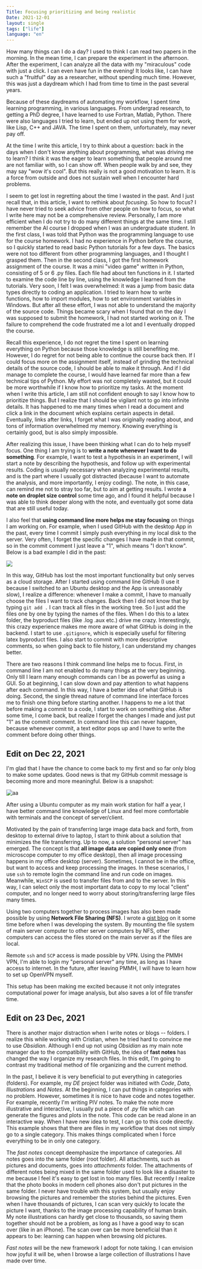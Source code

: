 ```yaml
---
Title: Focusing prioritizing and being realistic
Date: 2021-12-01
layout: single
tags: ["life"]
language: "en"
---
```


How many things can I do a day?
I used to think I can read two papers in the morning.
In the mean time, I can prepare the experiment in the afternoon.
After the experiment, I can analyze all the data with my "miraculous" code with just a click.
I can even have fun in the evening!
It looks like, I can have such a "fruitful" day as a researcher, without spending much time.
However, this was just a daydream which I had from time to time in the past several years.

Because of these daydreams of automating my workflow, I spent time learning programming, in various languages.
From undergrad research, to getting a PhD degree, I have learned to use Fortran, Matlab, Python.
There were also languages I tried to learn, but ended up not using them for work, like Lisp, C++ and JAVA.
The time I spent on them, unfortunately, may never pay off.

At the time I write this article, I try to think about a question:
back in the days when I don't know anything about programming, what was driving me to learn?
I think it was the eager to learn something that people around me are not familiar with, so I can show off.
When people walk by and see, they may say "wow it's cool".
But this really is not a good motivation to learn. It is a force from outside and does not sustain well when I encounter hard problems.

I seem to get lost in regretting about the time I wasted in the past.
And I just recall that, in this article, I want to rethink about *focusing*.
So how to focus?
I have never tried to seek advice from other people on how to focus, so what I write here may not be a comprehensive review.
Personally, I am more efficient when I do not try to do many different things at the same time.
I still remember the AI course I dropped when I was an undergraduate student.
In the first class, I was told that Python was the programming language to use for the course homework.
I had no experience in Python before the course, so I quickly started to read basic Python tutorials for a few days.
The basics were not too different from other programming languages, and I thought I grasped them.
Then in the second class, I got the first homework assignment of the course.
It was a mini "video game" written in Python, consisting of 5 or 6 .py files.
Each file had about ten functions in it.
I started to examine the code line by line, using the knowledge I learned from the tutorials.
Very soon, I felt I was overwhelmed: it was a jump from basic data types directly to coding an application.
I tried to learn how to write functions, how to import modules, how to set environment variables in Windows.
But after all these effort, I was not able to understand the majority of the source code.
Things became scary when I found that on the day I was supposed to submit the homework, I had not started working on it.
The failure to comprehend the code frustrated me a lot and I eventually dropped the course.

Recall this experience, I do not regret the time I spent on learning everything on Python because those knowledge is still benefiting me.
However, I do regret for not being able to continue the course back then.
If I could focus more on the assignment itself, instead of grinding the technical details of the source code, I should be able to make it through.
And if I did manage to complete the course, I would have learned far more than a few technical tips of Python.
My effort was not completely wasted, but it could be more worthwhile if I know how to prioritize my tasks.
At the moment when I write this article, I am still not confident enough to say I know how to prioritize things.
But I realize that I should be vigilant not to go into infinite details.
It has happened to me many times when I read a document and click a link in the document which explains certain aspects in detail.
Eventually, links after links, I forget what I was originally reading about, and tons of information overwhelmed my memory.
Knowing everything is certainly good, but is also simply impossible.

After realizing this issue, I have been thinking what I can do to help myself focus.
One thing I am trying is to **write a note whenever I want to do something**.
For example, I want to test a hypothesis in an experiment, I will start a note by describing the hypothesis, and follow up with experimental results.
Coding is usually necessary when analyzing experimental results, and is the part where I usually got distracted (because I want to automate the analysis, and more importantly, I enjoy coding).
The note, in this case, can remind me not to stray too far, but to aim at getting results. I wrote **a note on droplet size control** some time ago, and I found it helpful because I was able to think deeper along with the note, and eventually got some data that are still useful today.

I also feel that **using command line more helps me stay focusing** on things I am working on.
For example, when I used GitHub with the desktop App in the past, every time I commit I simply push everything in my local disk to the server.
Very often, I forget the specific changes I have made in that commit, so in the commit comment I just leave a "1", which means "I don't know".
Below is a bad example I did in the past:

![](/assets/images/2021/12/bad_commit_comments.png)

In this way, GitHub has lost the most important functionality but only serves as a cloud storage.
After I started using command line GitHub (I use it because I switched to an Ubuntu desktop and the App is unreasonably slow), I realize a difference:
whenever I make a commit, I have to manually choose the files I want to track changes.
Back then I did not know that by typing `git add .` I can track all files in the working tree.
So I just add the files one by one by typing the names of the files.
When I do this to a latex folder, the byproduct files (like .log .aux etc.) drive me crazy.
Interestingly, this crazy experience makes me more aware of what GitHub is doing in the backend.
I start to use `.gitignore`, which is especially useful for filtering latex byproduct files.
I also start to commit with more descriptive comments, so when going back to file history, I can understand my changes better.

There are two reasons I think command line helps me to focus.
First, in command line I am not enabled to do many things at the very beginning.
Only till I learn many enough commands can I be as powerful as using a GUI.
So at beginning, I can slow down and pay attention to what happens after each command.
In this way, I have a better idea of what GitHub is doing.
Second, the single thread nature of command line interface forces me to finish one thing before starting another.
I happens to me a lot that before making a commit to a code, I start to work on something else.
After some time, I come back, but realize I forget the changes I made and just put "1" as the commit comment.
In command line this can never happen, because whenever commit, a text editor pops up and I have to write the comment before doing other things.

## Edit on Dec 22, 2021

I'm glad that I have the chance to come back to my first and so far only blog to make some updates. Good news is that my GitHub commit message is becoming more and more meaningful. Below is a snapshot:

![aa](/assets/images/2021/12/Screenshot_2021-12-22_234719.png)

After using a Ubuntu computer as my main work station for half a year, I have better command line knowledge of Linux and feel more comfortable with terminals and the concept of server/client.

Motivated by the pain of transferring large image data back and forth, from desktop to external drive to laptop, I start to think about a solution that minimizes the file transferring. Up to now, a solution "personal server" has emerged. The concept is that **all image data are copied only once** (from microscope computer to my office desktop), then all image processing happens in my office desktop (server). Sometimes, I cannot be in the office, but want to access and keep processing the images. In these scenarios, I use `ssh` to remote login the command line and run code on images. Meanwhile, `WinSCP` is used to transfer files from and to the server. In this way, I can select only the most important data to copy to my local "client" computer, and no longer need to worry about storing/transferring large files many times.

Using two computers together to process images has also been made possible by using **Network File Sharing (NFS)**. I wrote a [gist blog](https://gist.github.com/ZLoverty/64f0d5de93d95ea12e98b3010ba37646) on it some time before when I was developing the system. By mounting the file system of main server computer to other server computers by NFS, other computers can access the files stored on the main server as if the files are local.

Remote `ssh` and `SCP` access is made possible by VPN. Using the PMMH VPN, I'm able to login my "personal server" any time, as long as I have access to internet. In the future, after leaving PMMH, I will have to learn how to set up OpenVPN myself.

This setup has been making me excited because it not only integrates computational power for image analysis, but also saves a lot of file transfer time.

## Edit on 23 Dec, 2021
There is another major distraction when I write notes or blogs -- folders. I realize this while working with Cristian, when he tried hard to convince me to use *Obsidian*. Although I end up not using *Obsidian* as my main note manager due to the compatibility with GitHub, the idea of **fast notes** has changed the way I organize my research files. In this edit, I'm going to contrast my traditional method of file organizing and the current method.

In the past, I believe it is very beneficial to put everything in categories (folders). For example, my *DE* project folder was initiated with *Code*, *Data*, *Illustrations* and *Notes*. At the beginning, I can put things in categories with no problem. However, sometimes it is nice to have code and notes together. For example, recently I'm writing PIV notes. To make the note more illustrative and interactive, I usually put a piece of *.py* file which can generate the figures and plots in the note. This code can be read alone in an interactive way. When I have new idea to test, I can go to this code directly. This example shows that there are files in my workflow that does not simply go to a single category. This makes things complicated when I force everything to be in only one category.

The *fast notes* concept deemphasize the importance of categories. All notes goes into the same folder (root folder). All attachments, such as pictures and documents, goes into *attachments* folder. The attachments of different notes being mixed in the same folder used to look like a disaster to me because I feel it's easy to get lost in too many files. But recently I realize that the photo books in modern cell phones also don't put pictures in the same folder. I never have trouble with this system, but usually enjoy browsing the pictures and remember the stories behind the pictures. Even when I have thousands of pictures, I can scan very quickly to locate the picture I want, thanks to the image processing capability of human brain. My note illustrations can hardly get close to thousands, so saving them together should not be a problem, as long as I have a good way to scan over (like in an iPhone). The scan over can be more beneficial than it appears to be: learning can happen when browsing old pictures.

*Fast notes* will be the new framework I adopt for note taking. I can envision how joyful it will be, when I browse a large collection of illustrations I have made over time.
